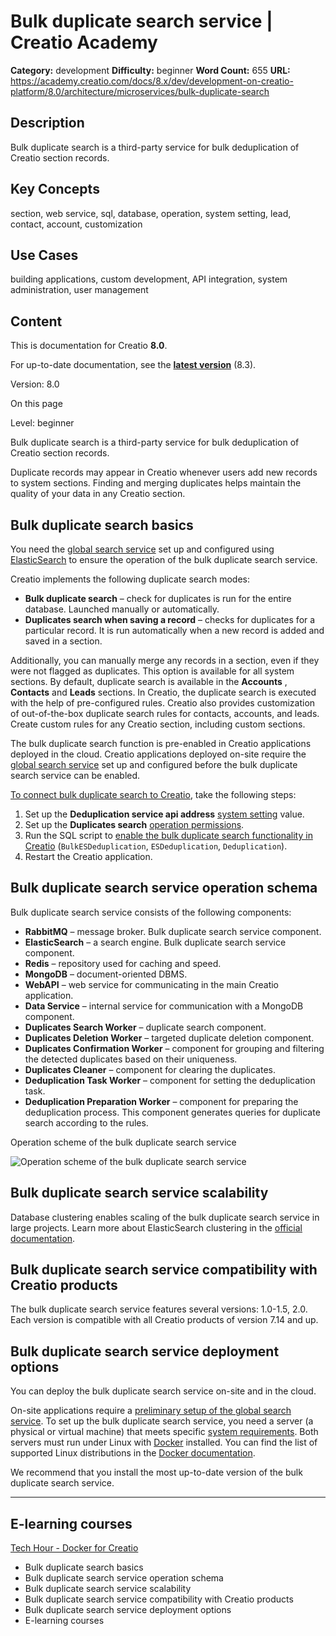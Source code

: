 # Bulk duplicate search service | Creatio Academy

**Category:** development **Difficulty:** beginner **Word Count:** 655 **URL:**
https://academy.creatio.com/docs/8.x/dev/development-on-creatio-platform/8.0/architecture/microservices/bulk-duplicate-search

## Description

Bulk duplicate search is a third-party service for bulk deduplication of Creatio
section records.

## Key Concepts

section, web service, sql, database, operation, system setting, lead, contact,
account, customization

## Use Cases

building applications, custom development, API integration, system
administration, user management

## Content

This is documentation for Creatio **8.0**.

For up-to-date documentation, see the
**[latest version](/docs/8.x/dev/development-on-creatio-platform/architecture/microservices/bulk-duplicate-search)**
(8.3).

Version: 8.0

On this page

Level: beginner

Bulk duplicate search is a third-party service for bulk deduplication of Creatio
section records.

Duplicate records may appear in Creatio whenever users add new records to system
sections. Finding and merging duplicates helps maintain the quality of your data
in any Creatio section.

## Bulk duplicate search basics​

You need the
[global search service](https://academy.creatio.com/documents?ver=8.0&id=15063)
set up and configured using
[ElasticSearch](https://en.wikipedia.org/w/index.php?title=Elasticsearch&oldid=993216412)
to ensure the operation of the bulk duplicate search service.

Creatio implements the following duplicate search modes:

- **Bulk duplicate search** – check for duplicates is run for the entire
  database. Launched manually or automatically.
- **Duplicates search when saving a record** – checks for duplicates for a
  particular record. It is run automatically when a new record is added and
  saved in a section.

Additionally, you can manually merge any records in a section, even if they were
not flagged as duplicates. This option is available for all system sections. By
default, duplicate search is available in the **Accounts** , **Contacts** and
**Leads** sections. In Creatio, the duplicate search is executed with the help
of pre-configured rules. Creatio also provides customization of out-of-the-box
duplicate search rules for contacts, accounts, and leads. Create custom rules
for any Creatio section, including custom sections.

The bulk duplicate search function is pre-enabled in Creatio applications
deployed in the cloud. Creatio applications deployed on-site require the
[global search service](https://academy.creatio.com/documents?ver=8.0&id=15063)
set up and configured before the bulk duplicate search service can be enabled.

[To connect bulk duplicate search to Creatio](https://academy.creatio.com/documents?ver=8.0&id=1959),
take the following steps:

1. Set up the **Deduplication service api address**
   [system setting](https://academy.creatio.com/documents?ver=8.0&id=269) value.
2. Set up the **Duplicates search**
   [operation permissions](https://academy.creatio.com/documents?ver=8.0&id=2000).
3. Run the SQL script to
   [enable the bulk duplicate search functionality in Creatio](https://academy.creatio.com/documents?ver=8.0&id=1959)
   (`BulkESDeduplication`, `ESDeduplication`, `Deduplication`).
4. Restart the Creatio application.

## Bulk duplicate search service operation schema​

Bulk duplicate search service consists of the following components:

- **RabbitMQ** – message broker. Bulk duplicate search service component.
- **ElasticSearch** – a search engine. Bulk duplicate search service component.
- **Redis** – repository used for caching and speed.
- **MongoDB** – document-oriented DBMS.
- **WebAPI** – web service for communicating in the main Creatio application.
- **Data Service** – internal service for communication with a MongoDB
  component.
- **Duplicates Search Worker** – duplicate search component.
- **Duplicates Deletion Worker** – targeted duplicate deletion component.
- **Duplicates Confirmation Worker** – component for grouping and filtering the
  detected duplicates based on their uniqueness.
- **Duplicates Cleaner** – component for clearing the duplicates.
- **Deduplication Task Worker** – component for setting the deduplication task.
- **Deduplication Preparation Worker** – component for preparing the
  deduplication process. This component generates queries for duplicate search
  according to the rules.

Operation scheme of the bulk duplicate search service

![Operation scheme of the bulk duplicate search service](https://academy.creatio.com/sites/default/files/pictures/SchemyBezOU_EN/7.18/BezOU+GP+D.png)

## Bulk duplicate search service scalability​

Database clustering enables scaling of the bulk duplicate search service in
large projects. Learn more about ElasticSearch clustering in the
[official documentation](https://www.elastic.co/guide/en/cloud-on-k8s/master/k8s-deploy-elasticsearch.html).

## Bulk duplicate search service compatibility with Creatio products​

The bulk duplicate search service features several versions: 1.0-1.5, 2.0. Each
version is compatible with all Creatio products of version 7.14 and up.

## Bulk duplicate search service deployment options​

You can deploy the bulk duplicate search service on-site and in the cloud.

On-site applications require a
[preliminary setup of the global search service](https://academy.creatio.com/documents?ver=8.0&id=1712).
To set up the bulk duplicate search service, you need a server (a physical or
virtual machine) that meets specific
[system requirements](https://academy.creatio.com/docs/8.x/setup-and-administration/8.0/category/on-site-deployment/system_requirements).
Both servers must run under Linux with
[Docker](<https://en.wikipedia.org/w/index.php?title=Docker_(software)&oldid=992064330>)
installed. You can find the list of supported Linux distributions in the
[Docker documentation](https://docs.docker.com/get-docker/).

We recommend that you install the most up-to-date version of the bulk duplicate
search service.

---

## E-learning courses​

[Tech Hour - Docker for Creatio](https://www.youtube.com/watch?v=cwTI8pIa_5g)

- Bulk duplicate search basics
- Bulk duplicate search service operation schema
- Bulk duplicate search service scalability
- Bulk duplicate search service compatibility with Creatio products
- Bulk duplicate search service deployment options
- E-learning courses
